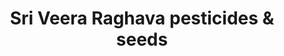 ---
title: "Sri Veera Raghava pesticides & seeds"
url: /kavali/sri-veera-raghava-pesticides-and-seeds/
shop: agrarian
---